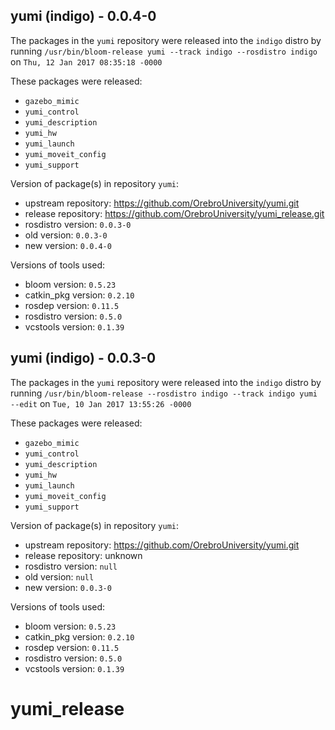 ## yumi (indigo) - 0.0.4-0

The packages in the `yumi` repository were released into the `indigo` distro by running `/usr/bin/bloom-release yumi --track indigo --rosdistro indigo` on `Thu, 12 Jan 2017 08:35:18 -0000`

These packages were released:
- `gazebo_mimic`
- `yumi_control`
- `yumi_description`
- `yumi_hw`
- `yumi_launch`
- `yumi_moveit_config`
- `yumi_support`

Version of package(s) in repository `yumi`:

- upstream repository: https://github.com/OrebroUniversity/yumi.git
- release repository: https://github.com/OrebroUniversity/yumi_release.git
- rosdistro version: `0.0.3-0`
- old version: `0.0.3-0`
- new version: `0.0.4-0`

Versions of tools used:

- bloom version: `0.5.23`
- catkin_pkg version: `0.2.10`
- rosdep version: `0.11.5`
- rosdistro version: `0.5.0`
- vcstools version: `0.1.39`


## yumi (indigo) - 0.0.3-0

The packages in the `yumi` repository were released into the `indigo` distro by running `/usr/bin/bloom-release --rosdistro indigo --track indigo yumi --edit` on `Tue, 10 Jan 2017 13:55:26 -0000`

These packages were released:
- `gazebo_mimic`
- `yumi_control`
- `yumi_description`
- `yumi_hw`
- `yumi_launch`
- `yumi_moveit_config`
- `yumi_support`

Version of package(s) in repository `yumi`:

- upstream repository: https://github.com/OrebroUniversity/yumi.git
- release repository: unknown
- rosdistro version: `null`
- old version: `null`
- new version: `0.0.3-0`

Versions of tools used:

- bloom version: `0.5.23`
- catkin_pkg version: `0.2.10`
- rosdep version: `0.11.5`
- rosdistro version: `0.5.0`
- vcstools version: `0.1.39`


# yumi_release